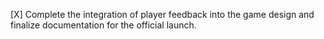 [X] Complete the integration of player feedback into the game design and finalize documentation for the official launch.